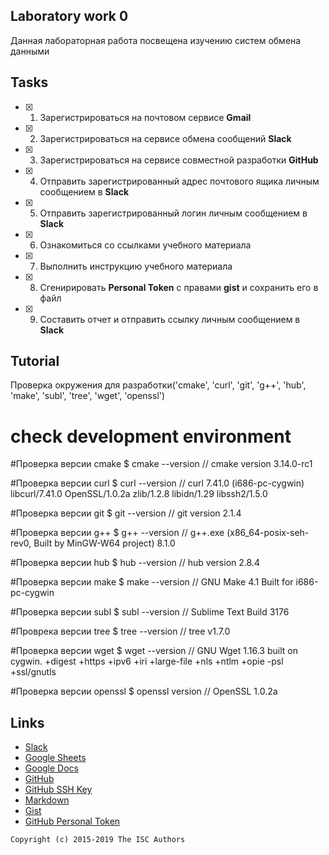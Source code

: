 ## Laboratory work 0

Данная лабораторная работа посвещена изучению систем обмена данными

## Tasks

- [x] 1. Зарегистрироваться на почтовом сервисе **Gmail**
- [x] 2. Зарегистрироваться на сервисе обмена сообщений **Slack**
- [x] 3. Зарегистрироваться на сервисе совместной разработки **GitHub**
- [x] 4. Отправить зарегистрированный адрес почтового ящика личным сообщением в **Slack**
- [x] 5. Отправить зарегистрированный логин личным сообщением в **Slack**
- [x] 6. Ознакомиться со ссылками учебного материала
- [x] 7. Выполнить инструкцию учебного материала
- [x] 8. Сгенирировать **Personal Token** с правами **gist** и сохранить его в файл
- [x] 9. Составить отчет и отправить ссылку личным сообщением в **Slack**

## Tutorial

Проверка окружения для разработки('cmake', 'curl', 'git', 'g++', 'hub', 'make', 'subl', 'tree', 'wget', 'openssl')

# check development environment
#Проверка версии cmake
$ cmake --version
// cmake version 3.14.0-rc1

#Проверка версии curl 
$ curl --version
// curl 7.41.0 (i686-pc-cygwin) libcurl/7.41.0 OpenSSL/1.0.2a zlib/1.2.8 libidn/1.29 libssh2/1.5.0

#Проверка версии git
$ git --version
// git version 2.1.4

#Проверка версии g++
$ g++ --version
// g++.exe (x86_64-posix-seh-rev0, Built by MinGW-W64 project) 8.1.0

#Проверка версии hub
$ hub --version
// hub version 2.8.4

#Проверка версии make
$ make --version
// GNU Make 4.1 Built for i686-pc-cygwin

#Проверка версии subl
$ subl --version
// Sublime Text Build 3176

#Проврека версии tree
$ tree --version
// tree v1.7.0

#Проверка версии wget
$ wget --version
// GNU Wget 1.16.3 built on cygwin.
+digest +https +ipv6 +iri +large-file +nls +ntlm +opie -psl +ssl/gnutls

#Проверка версии openssl
$ openssl version
// OpenSSL 1.0.2a



## Links

- [Slack](https://slack.com)
- [Google Sheets](https://www.google.ru/intl/ru/sheets/about/)
- [Google Docs](https://www.google.ru/intl/ru/docs/about/)
- [GitHub](https://github.com)
- [GitHub SSH Key](https://help.github.com/articles/generating-a-new-ssh-key-and-adding-it-to-the-ssh-agent/)
- [Markdown](https://stackedit.io)
- [Gist](https://gist.github.com)
- [GitHub Personal Token](https://github.com/settings/tokens/new)


```
Copyright (c) 2015-2019 The ISC Authors
```
